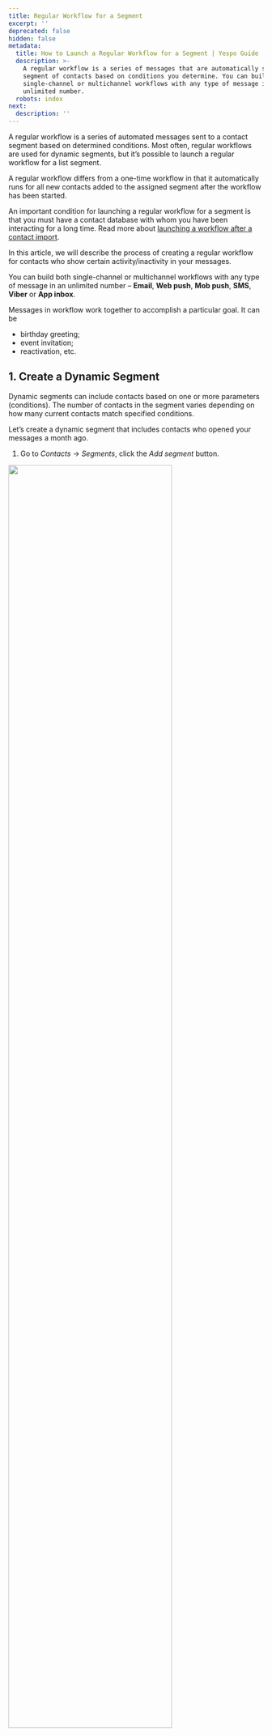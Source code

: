 ```yaml
---
title: Regular Workflow for a Segment
excerpt: ''
deprecated: false
hidden: false
metadata:
  title: How to Launch a Regular Workflow for a Segment | Yespo Guide
  description: >-
    A regular workflow is a series of messages that are automatically sent to a
    segment of contacts based on conditions you determine. You can build both
    single-channel or multichannel workflows with any type of message in an
    unlimited number.
  robots: index
next:
  description: ''
---
```

A regular workflow is a series of automated messages sent to a contact segment based on determined conditions. Most often, regular workflows are used for dynamic segments, but it’s possible to launch a regular workflow for a list segment.

A regular workflow differs from a one-time workflow in that it automatically runs for all new contacts added to the assigned segment after the workflow has been started.

An important condition for launching a regular workflow for a segment is that you must have a contact database with whom you have been interacting for a long time. Read more about [launching a workflow after a contact import](https://docs.yespo.io/docs/how-to-launch-workflow-upon-import).

In this article, we will describe the process of creating a regular workflow for contacts who show certain activity/inactivity in your messages.

You can build both single-channel or multichannel workflows with any type of message in an unlimited number – **Email**, **Web push**, **Mob push**, **SMS**, **Viber** or **App inbox**.

Messages in workflow work together to accomplish a particular goal. It can be

* birthday greeting;
* event invitation;
* reactivation, etc.

## 1. Create a Dynamic Segment

Dynamic segments can include contacts based on one or more parameters (conditions). The number of contacts in the segment varies depending on how many current contacts match specified conditions.

Let’s create a dynamic segment that includes contacts who opened your messages a month ago.

1. Go to *Contacts* → *Segments*, click the *Add segment* button.

<Image align="center" width="80% " src="https://files.readme.io/95238f9cf80cbcefbac884f3018fa25eece483bc093dfd1a06c8ca688a2fda1a-launching-a-regular-workflow-for-a-segment-001.webp" />

2. Select *Dynamic* segment and click *Create*.

<Image align="center" width="80% " src="https://files.readme.io/796a1baab855da472ae6018eacaee8f2ff11675a0733f5464f6f7a0a6a12c06b-launching-a-regular-workflow-for-a-segment-002.webp" />

3. Fill in general properties:
   * Name (required) — displayed in the general segment list.
   * Purpose (optional) — specify how the campaigns will be used. For example, for triggered emails, regular promo campaigns, etc.
   * [Tags](https://docs.yespo.io/docs/how-add-tags) (optional) — select from the list or add a new one for quick filtering and segment search.
4. Click *Next*.

<Image align="center" width="80% " src="https://files.readme.io/4db3b3ae505ceeb915ecf74a07e78c00400426f293f078b4d286815adf5d4b6e-regular-workflow-for-a-segment-en.webp" />

5. To select conditions click *Add condition*
6. Go to *Channels* → *Contact activity by Email → Last opened → X time ago → 30 → days ago*.

<Image align="center" width="80% " src="https://files.readme.io/442c7cf0e4af7b5ef659805792f382afbcfa26bee22785e6993824fb366ac476-launching-a-regular-workflow-for-a-segment-004.webp" />

5. Click *Done*. The created segment will appear in the general segment list.

<Image align="center" width="80% " src="https://files.readme.io/f8db34dd28210cf02e6f81bf028206ae09abc41432156dc2792e0b968b352a70-launching-a-regular-workflow-for-a-segment-005.webp" />

> 📘 Note
>
> Contacts in the segment are recalculated daily from 3 a.m. to 4 a.m.

## 2. Create a Workflow

> 📘 Note
>
> You need to create corresponding messages before getting started with a workflow.

Let’s create the following workflow that consists of two emails, timers and conditions.

[Learn more about building and editing workflows >](https://docs.yespo.io/docs/workflow-management)

1. Go to *Automation* → *Workflows* and click *New workflow*. Enter its name and tags (optionally). Build a workflow with the following blocks:
   * **Start**. A required block that starts every workflow.
   * **Timer 1**. The workflow starts sending messages straight after contact recalculation. Since contacts are recalculated from 3 a.m. to 4 a.m., set the timer so as not to bother your recipients at night.
   * **Email**. In Message, select the previously created email. Repeat this for each *Email* block in the workflow.

<Image align="center" width="80% " src="https://files.readme.io/0a14369189a3dbf2e14e38fe21629095ba775f0f8a665f364f85fa8aca0afa91-launching-a-regular-workflow-for-a-segment-007a.webp" />

> 📘 Important
>
> Make sure you select a block *Email* and not *Email to segment*. A segment will be formed during trigger configuration.

* **Timer 2/3**. Specify a time gap between the sends. You can also select on what day and at what hour the message should be sent. The timer starts counting down after contacts have been recalculated but not after the workflow has been activated.
* **Condition Opened/Not opened.** After a specified timer expires, the system checks whether the contact has performed the target action. The workflow continues to run depending on the result:\
  ✓ *Opened*: The workflow sends a follow-up and ends.
  ✓ *Not opened*: The workflow repeatedly sends the 1-st email. Depending on the response, it sends a follow-up message or ends.
* **End.** The required block that must end every workflow brunch.

2. Click *Save*.

The workflow will look like this:

<Image align="center" width="80% " src="https://files.readme.io/5c141f4cc4f7dd38e8ed2782b4b15ffc20280380ec8c36c79b69ca08ddaa7a97-launching-a-regular-workflow-for-a-segment-006.webp" />

## 3. Configure Trigger

1. In *Automation* → *Workflows*, choose the created workflow and click Start/Stop *configuration*.

<Image align="center" width="80% " src="https://files.readme.io/8bc69787dea0a7fc9157c95708b28c56931e1458b85a9f2ed7395cf3c620bbde-Workflows-06-02-2025_01_15_PM.png" />

2. Activate *Start configuration* switcher
3. In the *Regular* tab,

* In *Segment*, select the created segment.

<Image align="center" width="80% " src="https://files.readme.io/d339824210267524423a467f390c7cfc69fcadd7f51d8c1406068f5ad2bc0a5d-launching-a-regular-workflow-for-a-segment-009.webp" />

* In *Starts on*, select the current date.
* In *Start schedule*, select once a day.
* Select allowed start days.

<Image align="center" width="80% " src="https://files.readme.io/9503197a87d80f2682ed0c167bb807c36406d0d7ec4ec838cbd3788b29460173-launching-a-regular-workflow-for-a-segment-010.webp" />

* Set the *Start time* and set the *End date* of the workflow;
* In *Process unique events*, select each time.

<Image align="center" width="80% " src="https://files.readme.io/ded84a36f1751541850e836a2fffbd524805ce71722f65cc6817ab69f956d61f-Workflows-06-02-2025_01_18_PM.png" />

* Click *Apply*.

4. To start a workflow, click *Activate* on the right and confirm the action.

<Image align="center" width="80% " src="https://files.readme.io/797dd7e4d8f7431f6f1c5df44517e8b340efb80ddde6d489024afd03cc94797b-Workflows-06-02-2025_01_24_PM.png" />

The workflow status will change to active. The first message will be sent when all the conditions specified for the segment are met.

To track the workflow launch history, click the **Launches** icon. For more details, see the article.

<Image align="center" width="80% " src="https://files.readme.io/e6d3cea89b2525ca17504d4cdf38ce237803bbe104026f8a08bff8de74ac1ea0-image003.webp" />